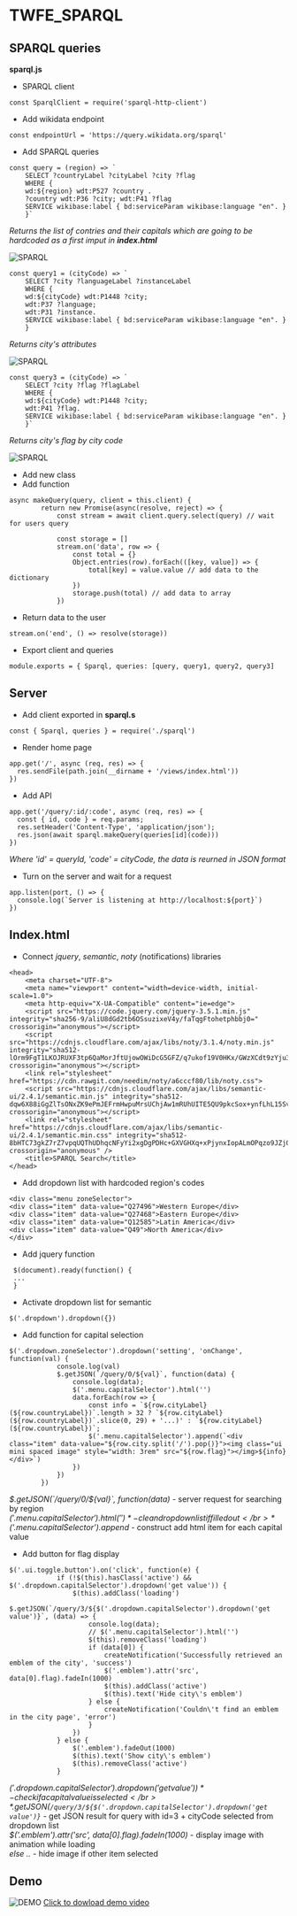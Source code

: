 # TWFE_SPARQL

## SPARQL queries

**sparql.js**

+ SPARQL client 

```
const SparqlClient = require('sparql-http-client')
```

+ Add wikidata endpoint 

```
const endpointUrl = 'https://query.wikidata.org/sparql'
```

+ Add SPARQL queries

```
const query = (region) => `
    SELECT ?countryLabel ?cityLabel ?city ?flag
    WHERE {
    wd:${region} wdt:P527 ?country .
    ?country wdt:P36 ?city; wdt:P41 ?flag
    SERVICE wikibase:label { bd:serviceParam wikibase:language "en". }
    }`
```

*Returns the list of contries and their capitals which are going to be hardcoded as a first imput in **index.html***

![SPARQL](/images/query.png)

```
const query1 = (cityCode) => `
    SELECT ?city ?languageLabel ?instanceLabel
    WHERE {
    wd:${cityCode} wdt:P1448 ?city;
    wdt:P37 ?language;
    wdt:P31 ?instance.
    SERVICE wikibase:label { bd:serviceParam wikibase:language "en". }
    }
```

*Returns city's attributes*

![SPARQL](/images/query1.png)

```
const query3 = (cityCode) => `
    SELECT ?city ?flag ?flagLabel
    WHERE {
    wd:${cityCode} wdt:P1448 ?city;
    wdt:P41 ?flag.
    SERVICE wikibase:label { bd:serviceParam wikibase:language "en". }
    }`
```
*Returns city's flag by city code*

![SPARQL](/images/query3.png)

+ Add new class
+ Add function

```
async makeQuery(query, client = this.client) {
        return new Promise(async(resolve, reject) => {
            const stream = await client.query.select(query) // wait for users query

            const storage = []
            stream.on('data', row => { 
                const total = {}
                Object.entries(row).forEach(([key, value]) => {
                    total[key] = value.value // add data to the dictionary 
                })
                storage.push(total) // add data to array
            })
```

+ Return data to the user

```
stream.on('end', () => resolve(storage))
```

+ Export client and queries
```
module.exports = { Sparql, queries: [query, query1, query2, query3] 
```

## Server

+ Add client exported in **sparql.s**

```
const { Sparql, queries } = require('./sparql')
```

+ Render home page

```
app.get('/', async (req, res) => {
  res.sendFile(path.join(__dirname + '/views/index.html'))
})
```

+ Add API

```
app.get('/query/:id/:code', async (req, res) => {
  const { id, code } = req.params;
  res.setHeader('Content-Type', 'application/json');
  res.json(await sparql.makeQuery(queries[id](code)))
})
```

*Where 'id' = queryId, 'code' = cityCode, the data is reurned in JSON format*

+ Turn on the server and wait for a request

```
app.listen(port, () => {
  console.log(`Server is listening at http://localhost:${port}`)
})
```

## Index.html

+ Connect *jquery*, *semantic*, *noty* (notifications) libraries

```
<head>
    <meta charset="UTF-8">
    <meta name="viewport" content="width=device-width, initial-scale=1.0">
    <meta http-equiv="X-UA-Compatible" content="ie=edge">
    <script src="https://code.jquery.com/jquery-3.5.1.min.js" integrity="sha256-9/aliU8dGd2tb6OSsuzixeV4y/faTqgFtohetphbbj0=" crossorigin="anonymous"></script>
    <script src="https://cdnjs.cloudflare.com/ajax/libs/noty/3.1.4/noty.min.js" integrity="sha512-lOrm9FgT1LKOJRUXF3tp6QaMorJftUjowOWiDcG5GFZ/q7ukof19V0HKx/GWzXCdt9zYju3/KhBNdCLzK8b90Q==" crossorigin="anonymous"></script>
    <link rel="stylesheet" href="https://cdn.rawgit.com/needim/noty/a6cccf80/lib/noty.css">
    <script src="https://cdnjs.cloudflare.com/ajax/libs/semantic-ui/2.4.1/semantic.min.js" integrity="sha512-dqw6X88iGgZlTsONxZK9ePmJEFrmHwpuMrsUChjAw1mRUhUITE5QU9pkcSox+ynfLhL15Sv2al5A0LVyDCmtUw==" crossorigin="anonymous"></script>
    <link rel="stylesheet" href="https://cdnjs.cloudflare.com/ajax/libs/semantic-ui/2.4.1/semantic.min.css" integrity="sha512-8bHTC73gkZ7rZ7vpqUQThUDhqcNFyYi2xgDgPDHc+GXVGHXq+xPjynxIopALmOPqzo9JZj0k6OqqewdGO3EsrQ==" crossorigin="anonymous" />
    <title>SPARQL Search</title>
</head>
```
+ Add dropdown list with hardcoded region's codes

```
<div class="menu zoneSelector">
<div class="item" data-value="Q27496">Western Europe</div>
<div class="item" data-value="Q27468">Eastern Europe</div>
<div class="item" data-value="Q12585">Latin America</div>
<div class="item" data-value="Q49">North America</div>
</div>
```

+ Add jquery function

```
 $(document).ready(function() {
 ...
 }
```
+ Activate dropdown list for semantic

```
$('.dropdown').dropdown({})
```

+ Add function for capital selection

```
$('.dropdown.zoneSelector').dropdown('setting', 'onChange', function(val) {
            console.log(val)
            $.getJSON(`/query/0/${val}`, function(data) {
                console.log(data);
                $('.menu.capitalSelector').html('')
                data.forEach(row => {
                    const info = `${row.cityLabel} (${row.countryLabel})`.length > 32 ? `${row.cityLabel} (${row.countryLabel})`.slice(0, 29) + '...)' : `${row.cityLabel} (${row.countryLabel})`;
                    $('.menu.capitalSelector').append(`<div class="item" data-value="${row.city.split('/').pop()}"><img class="ui mini spaced image" style="width: 3rem" src="${row.flag}"></img>${info}</div>`)
                })
            })
        })
```

*$.getJSON(`/query/0/${val}`, function(data)* - server request for searching by region </br>
*$('.menu.capitalSelector').html('')* - clean dropdown list if filled out </br>
*$('.menu.capitalSelector').append* - construct add html item for each capital value </br>

+ Add button for flag display 

```
$('.ui.toggle.button').on('click', function(e) {
            if (!$(this).hasClass('active') && $('.dropdown.capitalSelector').dropdown('get value')) {
                $(this).addClass('loading')
                $.getJSON(`/query/3/${$('.dropdown.capitalSelector').dropdown('get value')}`, (data) => {
                    console.log(data);
                    // $('.menu.capitalSelector').html('')
                    $(this).removeClass('loading')
                    if (data[0]) {
                        createNotification('Successfully retrieved an emblem of the city', 'success')
                        $('.emblem').attr('src', data[0].flag).fadeIn(1000)
                        $(this).addClass('active')
                        $(this).text('Hide city\'s emblem')
                    } else {
                        createNotification('Couldn\'t find an emblem in the city page', 'error')
                    }
                })
            } else {
                $('.emblem').fadeOut(1000)
                $(this).text('Show city\'s emblem')
                $(this).removeClass('active')
            }
```

*$('.dropdown.capitalSelector').dropdown('get value'))* - check if a capital value is selected </br>
*$.getJSON(`/query/3/${$('.dropdown.capitalSelector').dropdown('get value')}`* - get JSON result for query with id=3 + cityCode selected from dropdown list </br>
*$('.emblem').attr('src', data[0].flag).fadeIn(1000)* - display image with animation while loading </br>
*else ..* - hide image if other item selected

## Demo
![DEMO](/images/poster.png)
[Click to dowload demo video](/images/demo.mp4)

